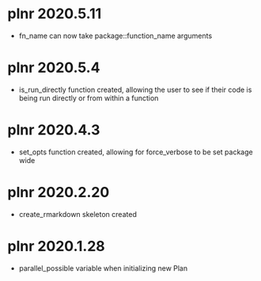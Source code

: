 # plnr 2020.5.11

- fn_name can now take package::function_name arguments

# plnr 2020.5.4

- is_run_directly function created, allowing the user to see if their code is being run directly or from within a function

# plnr 2020.4.3

- set_opts function created, allowing for force_verbose to be set package wide

# plnr 2020.2.20

- create_rmarkdown skeleton created

# plnr 2020.1.28

- parallel_possible variable when initializing new Plan
